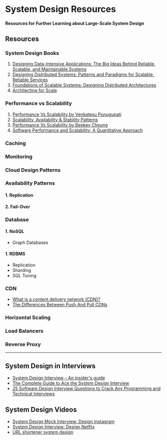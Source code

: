 # System Design Resources
#### Resources for Further Learning about Large-Scale System Design


## Resources

### System Design Books
1. [Designing Data-Intensive Applications: The Big Ideas Behind Reliable, Scalable, and Maintainable Systems](https://www.amazon.de/Designing-Data-Intensive-Applications-Reliable-Maintainable/dp/1449373321/ref=asc_df_1449373321/?tag=googshopde-21&linkCode=df0&hvadid=310791047017&hvpos=&hvnetw=g&hvrand=646757062194417387&hvpone=&hvptwo=&hvqmt=&hvdev=c&hvdvcmdl=&hvlocint=&hvlocphy=9044412&hvtargid=pla-432535594773&psc=1&th=1&psc=1&tag=&ref=&adgrpid=61225143829&hvpone=&hvptwo=&hvadid=310791047017&hvpos=&hvnetw=g&hvrand=646757062194417387&hvqmt=&hvdev=c&hvdvcmdl=&hvlocint=&hvlocphy=9044412&hvtargid=pla-432535594773)
2. [Designing Distributed Systems: Patterns and Paradigms for Scalable, Reliable Services](https://www.amazon.de/Designing-Distributed-Systems-Patterns-Paradigms/dp/1491983647/ref=asc_df_1491983647/?tag=googshopde-21&linkCode=df0&hvadid=310624385211&hvpos=&hvnetw=g&hvrand=646757062194417387&hvpone=&hvptwo=&hvqmt=&hvdev=c&hvdvcmdl=&hvlocint=&hvlocphy=9044412&hvtargid=pla-420602092307&psc=1&th=1&psc=1&tag=&ref=&adgrpid=64736366074&hvpone=&hvptwo=&hvadid=310624385211&hvpos=&hvnetw=g&hvrand=646757062194417387&hvqmt=&hvdev=c&hvdvcmdl=&hvlocint=&hvlocphy=9044412&hvtargid=pla-420602092307)
3. [Foundations of Scalable Systems: Designing Distributed Architectures](https://www.amazon.de/Foundations-Scalable-Systems-Distributed-Architectures/dp/1098106067/ref=asc_df_1098106067/?tag=googshopde-21&linkCode=df0&hvadid=579767542946&hvpos=&hvnetw=g&hvrand=646757062194417387&hvpone=&hvptwo=&hvqmt=&hvdev=c&hvdvcmdl=&hvlocint=&hvlocphy=9044412&hvtargid=pla-1643586021023&psc=1&th=1&psc=1)
4. [Architecting for Scale](https://www.goodreads.com/review/show/3242742052)


### Performance vs Scalability
1. [Performance Vs Scalability by Venkatesu Punugupati](https://www.linkedin.com/pulse/performance-vs-scalability-venkatesu-punugupati/)
2. [Scalability, Availability & Stability Patterns](https://www.slideshare.net/jboner/scalability-availability-stability-patterns)
3. [Performance Vs Scalability by Beekey Cheung](https://blog.professorbeekums.com/performance-vs-scalability/)
4. [Software Performance and Scalability: A Quantitative Approach](https://www.amazon.com/Software-Performance-Scalability-Quantitative-Approach/dp/0470462531)

### Caching

### Monitoring

### Cloud Design Patterns

### Availability Patterns
#### 1. Replication
#### 2. Fail-Over

### Database
#### 1. NoSQL
- Graph Databases
#### 1. RDBMS
- Replication
- Sharding
- SQL Tuning

### CDN
- [What is a content delivery network (CDN)?](https://www.cloudflare.com/learning/cdn/what-is-a-cdn/)
- [The Differences Between Push And Pull CDNs](https://www.travelblogadvice.com/technical/the-differences-between-push-and-pull-cdns/)

### Horizontal Scaling
### Load Balancers
### Reverse Proxy


---

## System Design in Interviews
- [System Design Interview – An insider's guide](https://www.amazon.de/System-Design-Interview-insiders-Second/dp/B08CMF2CQF/ref=asc_df_B08CMF2CQF/?tag=googshopde-21&linkCode=df0&hvadid=447499915840&hvpos=&hvnetw=g&hvrand=646757062194417387&hvpone=&hvptwo=&hvqmt=&hvdev=c&hvdvcmdl=&hvlocint=&hvlocphy=9044412&hvtargid=pla-934212337151&psc=1&th=1&psc=1)
- [The Complete Guide to Ace the System Design Interview](https://www.designgurus.io/blog/complete-guide-sys-design)
- [25 Software Design Interview Questions to Crack Any Programming and Technical Interviews](https://medium.com/javarevisited/25-software-design-interview-questions-to-crack-any-programming-and-technical-interviews-4b8237942db0)

## System Design Videos
- [System Design Mock Interview: Design Instagram](https://youtu.be/VJpfO6KdyWE)
- [System Design Interview: Design Netflix](https://youtu.be/VvZf7lISfgs)
- [URL shortener system design](https://youtu.be/JQDHz72OA3c)